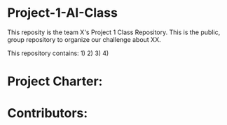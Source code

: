 # Project-1-AI-Class
This reposity is the team X's Project 1 Class Repository. This is the public, group repository to organize our challenge about XX.

This repository contains:
1)
2)
3)
4)

# Project Charter:

# Contributors:
